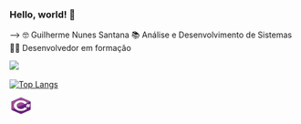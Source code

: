 ### Hello, world! 👋

--> 🤓 Guilherme Nunes Santana 
    📚 Análise e Desenvolvimento de Sistemas
    👨‍💻 Desenvolvedor em formação

<picture>
<source 
  srcset="https://github-readme-stats.vercel.app/api?username=GuiNunes77&show_icons=true&theme=dark"
  media="(prefers-color-scheme: dark)"
/>
<source
  srcset="https://github-readme-stats.vercel.app/api?username=GuiNunes77&show_icons=true"
  media="(prefers-color-scheme: light), (prefers-color-scheme: no-preference)"
/>
<img src="https://github-readme-stats.vercel.app/api?username=GuiNunes77&show_icons=true" />
</picture>

[![Top Langs](https://github-readme-stats.vercel.app/api/top-langs/?username=GuiNunes77&layout=compact)](https://github.com/GuiNunes77/github-readme-stats)

<div>
<img align="center" alt="Rafa-Csharp" height="30" width="40" src="https://raw.githubusercontent.com/devicons/devicon/master/icons/csharp/csharp-original.svg">
</div>
